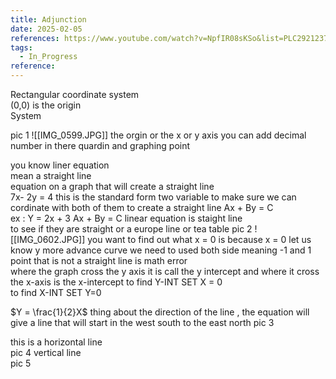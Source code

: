```yaml
---
title: Adjunction
date: 2025-02-05
references: https://www.youtube.com/watch?v=NpfIR08sKSo&list=PLC292123722B1B450&index=8
tags:
  - In_Progress
reference:
---
```



Rectangular coordinate system  
(0,0) is the  origin  
System

pic 1  ![[IMG_0599.JPG]]
the  orgin or the x or y axis 
you can add decimal number in there 
quardin and graphing point 




you know liner equation  
mean a straight line  
equation on a graph that will create a straight line  
7x- 2y =  4  this is the standard form  two variable  to make sure we can cordinate with both of them  to create a straight line 
Ax +  By  = C   
ex  :  Y = 2x  + 3    Ax +  By  = C 
linear equation is staight line   
to see if they are straight or  a europe line or tea table 
pic 2  ![[IMG_0602.JPG]]
you want to find out what  x = 0 is because x = 0 let us know y more advance curve  we need to used both side meaning -1 and 1 
point that is not a straight  line is math error  
where  the graph cross the  y axis it is call the y  intercept  and where it cross the x-axis  is the x-intercept 
to find Y-INT  SET X =  0  
to find X-INT SET Y=0    

$Y = \frac{1}{2}X$
thing about the  direction of the line , the equation  will give a  line that will start in the west south to the east north 
pic 3 

this is a horizontal line  
pic  4 
vertical line  
pic 5

